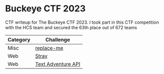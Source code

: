 # Buckeye CTF 2023
CTF writeup for The Buckeye CTF 2023. I took part in this CTF competition with the HCS team and secured the 63th place out of 672 teams

| Category | Challenge |
| --- | --- |
| Misc | [replace-me](/2023/Buckeye%20CTF%202023/replace-me/)
| Web | [Stray](/2023/Buckeye%20CTF%202023/Stray/)
| Web | [Text Adventure API](/2023/Buckeye%20CTF%202023/Text%20Adventure%20API/)